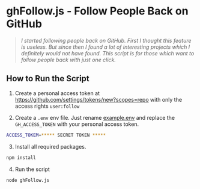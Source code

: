 # ghFollow.js - Follow People Back on GitHub

> *I started following people back on GitHub. First I thought this feature is useless. But since then I found a lot of interesting projects which I definitely would not have found. This script is for those which want to follow people back with just one click.*

## How to Run the Script

1. Create a personal access token at https://github.com/settings/tokens/new?scopes=repo with only the access rights `user:follow`

2. Create a `.env` env file. Just rename [example.env](example.env) and replace the `GH_ACCESS_TOKEN` with your personal access token. 

```bash
ACCESS_TOKEM=***** SECRET TOKEN *****
```

3. Install all required packages.

```bash
npm install
```

4. Run the script

```bash
node ghFollow.js
```





